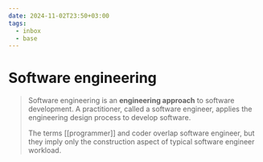 ```yaml
---
date: 2024-11-02T23:50+03:00
tags:
  - inbox
  - base
---
```


# Software engineering

> Software engineering is an **engineering approach** to software
> development. A practitioner, called a software engineer, applies the
> engineering design process to develop software.
>
> The terms [[programmer]] and coder overlap software engineer, but they imply
> only the construction aspect of typical software engineer workload.
